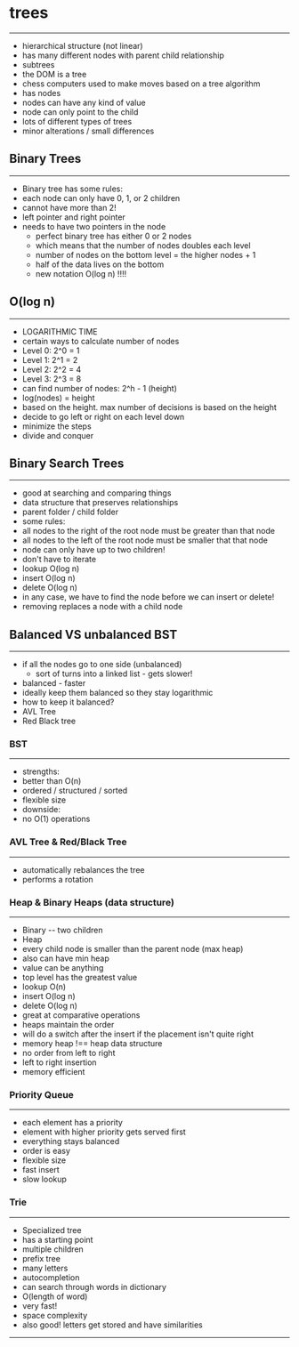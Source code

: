# trees
---
 - hierarchical structure (not linear)
 - has many different nodes with parent child relationship
 - subtrees
 - the DOM is a tree
 - chess computers used to make moves based on a tree algorithm
 - has nodes
 - nodes can have any kind of value
 - node can only point to the child
 - lots of different types of trees
 - minor alterations / small differences

## Binary Trees
---
 - Binary tree has some rules:
 - each node can only have 0, 1, or 2 children
 - cannot have more than 2!
 - left pointer and right pointer
 - needs to have two pointers in the node
   - perfect binary tree has either 0 or 2 nodes
   - which means that the number of nodes doubles each level
   - number of nodes on the bottom level = the higher nodes + 1
   - half of the data lives on the bottom
   - new notation O(log n) !!!!

## O(log n)
---
 - LOGARITHMIC TIME
 - certain ways to calculate number of nodes
  - Level 0: 2^0 = 1
  - Level 1: 2^1 = 2
  - Level 2: 2^2 = 4
  - Level 3: 2^3 = 8
 - can find number of nodes: 2^h - 1 (height)
 - log(nodes) = height
 - based on the height. max number of decisions is based on the height
 - decide to go left or right on each level down
 - minimize the steps
 - divide and conquer

## Binary Search Trees
---
 - good at searching and comparing things
 - data structure that preserves relationships
 - parent folder / child folder
 - some rules:
  - all nodes to the right of the root node must be greater than that node
  - all nodes to the left of the root node must be smaller that that node
  - node can only have up to two children!
  - don't have to iterate
 - lookup O(log n)
 - insert O(log n)
 - delete O(log n)
 - in any case, we have to find the node before we can insert or delete!
 - removing replaces a node with a child node

## Balanced VS unbalanced BST
---
- if all the nodes go to one side (unbalanced)
  - sort of turns into a linked list - gets slower!
- balanced - faster
- ideally keep them balanced so they stay logarithmic
- how to keep it balanced?
 - AVL Tree
 - Red Black tree

### BST
---
 - strengths:
  - better than O(n)
  - ordered / structured / sorted
  - flexible size
 - downside:
  - no O(1) operations


### AVL Tree & Red/Black Tree
---
 - automatically rebalances the tree
 - performs a rotation


### Heap & Binary Heaps (data structure)
---
 - Binary -- two children
 - Heap
 - every child node is smaller than the parent node (max heap)
 - also can have min heap
 - value can be anything
 - top level has the greatest value
 - lookup O(n)
 - insert O(log n)
 - delete O(log n)
 - great at comparative operations
 - heaps maintain the order
 - will do a switch after the insert if the placement isn't quite right
 - memory heap !== heap data structure
 - no order from left to right
 - left to right insertion
 - memory efficient

### Priority Queue
---
 - each element has a priority
 - element with higher priority gets served first
 - everything stays balanced
 - order is easy
 - flexible size
 - fast insert
 - slow lookup


### Trie
---
 - Specialized tree
 - has a starting point
 - multiple children
 - prefix tree
 - many letters
 - autocompletion
 - can search through words in dictionary
 - O(length of word)
 - very fast!
 - space complexity
 - also good! letters get stored and have similarities









---

